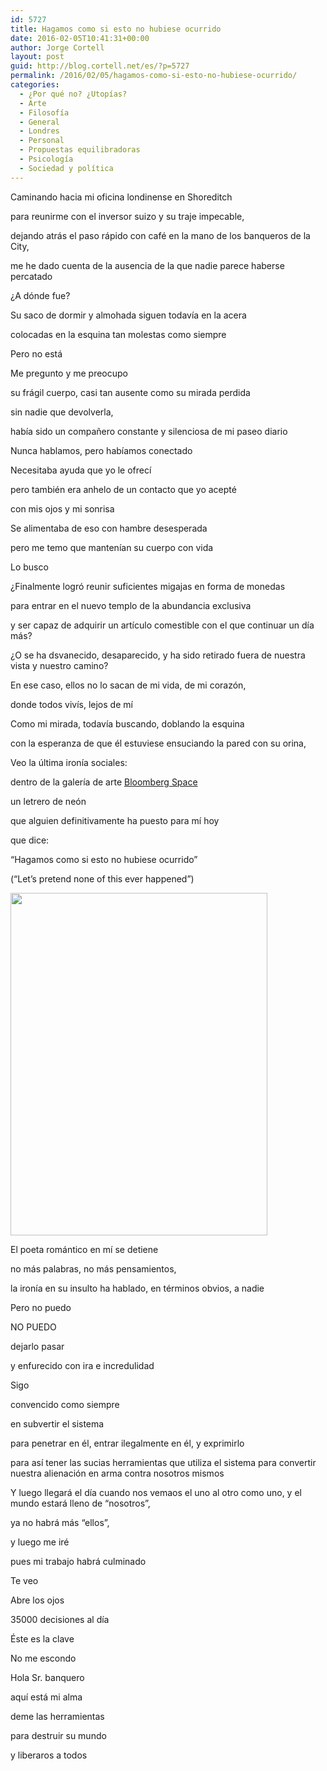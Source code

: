 ```yaml
---
id: 5727
title: Hagamos como si esto no hubiese ocurrido
date: 2016-02-05T10:41:31+00:00
author: Jorge Cortell
layout: post
guid: http://blog.cortell.net/es/?p=5727
permalink: /2016/02/05/hagamos-como-si-esto-no-hubiese-ocurrido/
categories:
  - ¿Por qué no? ¿Utopías?
  - Arte
  - Filosofí­a
  - General
  - Londres
  - Personal
  - Propuestas equilibradoras
  - Psicología
  - Sociedad y polí­tica
---
```

Caminando hacia mi oficina londinense en Shoreditch
  
para reunirme con el inversor suizo y su traje impecable,
  
dejando atrás el paso rápido con café en la mano de los banqueros de la City,
  
me he dado cuenta de la ausencia de la que nadie parece haberse percatado
  
¿A dónde fue?
  
Su saco de dormir y almohada siguen todavía en la acera
  
colocadas en la esquina tan molestas como siempre
  
Pero no está
  
Me pregunto y me preocupo
  
su frágil cuerpo, casi tan ausente como su mirada perdida
  
sin nadie que devolverla,
  
había sido un compañero constante y silenciosa de mi paseo diario
  
Nunca hablamos, pero habíamos conectado
  
Necesitaba ayuda que yo le ofrecí
  
pero también era anhelo de un contacto que yo acepté
  
con mis ojos y mi sonrisa
  
Se alimentaba de eso con hambre desesperada
  
pero me temo que mantenían su cuerpo con vida

Lo busco
  
¿Finalmente logró reunir suficientes migajas en forma de monedas
  
para entrar en el nuevo templo de la abundancia exclusiva
  
y ser capaz de adquirir un artículo comestible con el que continuar un día más?
  
¿O se ha dsvanecido, desaparecido, y ha sido retirado fuera de nuestra vista y nuestro camino?
  
En ese caso, ellos no lo sacan de mi vida, de mi corazón,
  
donde todos vivís, lejos de mí

Como mi mirada, todavía buscando, doblando la esquina
  
con la esperanza de que él estuviese ensuciando la pared con su orina,
  
Veo la última ironía sociales:
  
dentro de la galería de arte <a href="http://www.bloombergspace.com/artists/upcoming/tim-etchells/" target="_blank">Bloomberg Space</a>
  
un letrero de neón
  
que alguien definitivamente ha puesto para mí hoy
  
que dice:
  
&#8220;Hagamos como si esto no hubiese ocurrido&#8221;
  
(&#8220;Let’s pretend none of this ever happened&#8221;)

<img class="aligncenter" src="https://farm2.staticflickr.com/1522/24795896095_016ce9a825_k.jpg" alt="" width="411" height="548" />

El poeta romántico en mí se detiene
  
no más palabras, no más pensamientos,
  
la ironía en su insulto ha hablado, en términos obvios, a nadie

Pero no puedo
  
NO PUEDO
  
dejarlo pasar
  
y enfurecido con ira e incredulidad
  
Sigo
  
convencido como siempre
  
en subvertir el sistema
  
para penetrar en él, entrar ilegalmente en él, y exprimirlo
  
para así tener las sucias herramientas que utiliza el sistema para convertir nuestra alienación en arma contra nosotros mismos
  
Y luego llegará el día cuando nos vemaos el uno al otro como uno, y el mundo estará lleno de &#8220;nosotros&#8221;,
  
ya no habrá más &#8220;ellos&#8221;,
  
y luego me iré
  
pues mi trabajo habrá culminado

Te veo
  
Abre los ojos

35000 decisiones al día
  
Éste es la clave
  
No me escondo

Hola Sr. banquero
  
aquí está mi alma
  
deme las herramientas
  
para destruir su mundo
  
y liberaros a todos